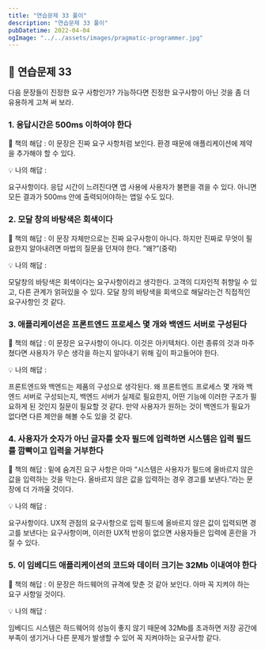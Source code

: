 ```yaml
---
title: "연습문제 33 풀이"
description: "연습문제 33 풀이"
pubDatetime: 2022-04-04
ogImage: "../../assets/images/pragmatic-programmer.jpg"
---
```


## 📌 연습문제 33

다음 문장들이 진정한 요구 사항인가? 가능하다면 진정한 요구사항이 아닌 것을 좀 더 유용하게 고쳐 써 보라.

### 1. 응답시간은 500ms 이하여야 한다

📖 책의 해답 : 이 문장은 진짜 요구 사항처럼 보인다. 환경 때문에 애플리케이션에 제약을 추가해야 할 수 있다.

💡 나의 해답 :

요구사항이다. 응답 시간이 느려진다면 앱 사용에 사용자가 불편을 겪을 수 있다. 아니면 모든 결과가 500ms 안에 출력되어야하는 앱일 수도 있다.

### 2. 모달 창의 바탕색은 회색이다

📖 책의 해답 : 이 문장 자체만으로는 진짜 요구사항이 아니다. 하지만 진짜로 무엇이 필요한지 알아내려면 마법의 질문을 던져야 한다. ”왜?”(중략)

💡 나의 해답 :

모달창의 바탕색은 회색이다는 요구사항이라고 생각한다. 고객의 디자인적 취향일 수 있고, 다른 관계가 얽혀있을 수 있다. 모달 창의 바탕색을 회색으로 해달라는건 직접적인 요구사항인 것 같다.

### 3. 애플리케이션은 프론트엔드 프로세스 몇 개와 백엔드 서버로 구성된다

📖 책의 해답 : 이 문장은 요구사항이 아니다. 이것은 아키텍처다. 이런 종류의 것과 마주쳤다면 사용자가 무슨 생각을 하는지 알아내기 위해 깊이 파고들어야 한다.

💡 나의 해답 :

프론트엔드와 백엔드는 제품의 구성으로 생각된다. 왜 프론트엔드 프로세스 몇 개와 백엔드 서버로 구성되는지, 백엔드 서버가 실제로 필요한지, 어떤 기능에 이러한 구조가 필요하게 된 것인지 질문이 필요할 것 같다. 만약 사용자가 원하는 것이 백엔드가 필요가 없다면 다른 제안을 해볼 수도 있을 것 같다.

### 4. 사용자가 숫자가 아닌 글자를 숫자 필드에 입력하면 시스템은 입력 필드를 깜빡이고 입력을 거부한다

📖 책의 해답 : 밑에 숨겨진 요구 사항은 아마 “시스템은 사용자가 필드에 올바르지 않은 값을 입력하는 것을 막는다. 올바르지 않은 값을 입력하는 경우 경고를 보낸다.”라는 문장에 더 가까울 것이다.

💡 나의 해답 :

요구사항이다. UX적 관점의 요구사항으로 입력 필드에 올바르지 않은 값이 입력되면 경고를 보낸다는 요구사항이며, 이러한 UX적 반응이 없으면 사용자들은 입력에 혼란을 가질 수 있다.

### 5. 이 임베디드 애플리케이션의 코드와 데이터 크기는 32Mb 이내여야 한다

📖 책의 해답 : 이 문장은 하드웨어의 규격에 맞춘 것 같아 보인다. 아마 꼭 지켜야 하는 요구 사항일 것이다.

💡 나의 해답 :

임베디드 시스템은 하드웨어의 성능이 좋지 않기 때문에 32Mb를 초과하면 저장 공간에 부족이 생기거나 다른 문제가 발생할 수 있어 꼭 지켜야하는 요구사항 같다.
